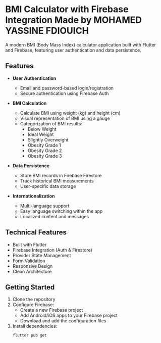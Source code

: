 # BMI Calculator with Firebase Integration Made by MOHAMED YASSINE FDIOUICH

A modern BMI (Body Mass Index) calculator application built with Flutter and Firebase, featuring user authentication and data persistence.

## Features

- **User Authentication**
  - Email and password-based login/registration
  - Secure authentication using Firebase Auth

- **BMI Calculation**
  - Calculate BMI using weight (kg) and height (cm)
  - Visual representation of BMI using a gauge
  - Categorization of BMI results:
    - Below Weight
    - Ideal Weight
    - Slightly Overweight
    - Obesity Grade 1
    - Obesity Grade 2
    - Obesity Grade 3

- **Data Persistence**
  - Store BMI records in Firebase Firestore
  - Track historical BMI measurements
  - User-specific data storage

- **Internationalization**
  - Multi-language support
  - Easy language switching within the app
  - Localized content and messages

## Technical Features

- Built with Flutter
- Firebase Integration (Auth & Firestore)
- Provider State Management
- Form Validation
- Responsive Design
- Clean Architecture

## Getting Started

1. Clone the repository
2. Configure Firebase:
   - Create a new Firebase project
   - Add Android/iOS apps to your Firebase project
   - Download and add the configuration files
3. Install dependencies:
   ```bash
   flutter pub get
